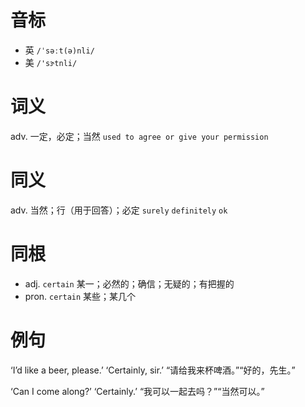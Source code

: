 # 音标

- 英 `/ˈsəːt(ə)nli/`
- 美 `/'sɝtnli/`

# 词义

adv. 一定，必定；当然
`used to agree or give your permission`

# 同义

adv. 当然；行（用于回答）；必定
`surely` `definitely` `ok`

# 同根

- adj. `certain` 某一；必然的；确信；无疑的；有把握的
- pron. `certain` 某些；某几个

# 例句

‘I’d like a beer, please.’ ‘Certainly, sir.’
“请给我来杯啤酒。”“好的，先生。”

‘Can I come along?’ ‘Certainly.’
“我可以一起去吗？”“当然可以。”


